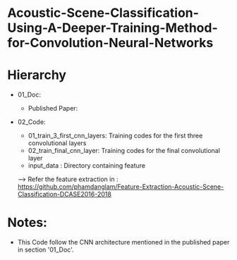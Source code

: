 # Acoustic-Scene-Classification-Using-A-Deeper-Training-Method-for-Convolution-Neural-Networks

# Hierarchy
- 01_Doc: 
    + Published Paper:

- 02_Code:
    + 01_train_3_first_cnn_layers: Training codes for the first three convolutional layers
    + 02_train_final_cnn_layer: Training codes for the final convolutional layer
    + input_data : Directory containing feature 
    
    --> Refer the feature extraction in : https://github.com/phamdanglam/Feature-Extraction-Acoustic-Scene-Classification-DCASE2016-2018    
    
# Notes:
- This Code follow the CNN architecture mentioned in the published paper in section '01_Doc'.

